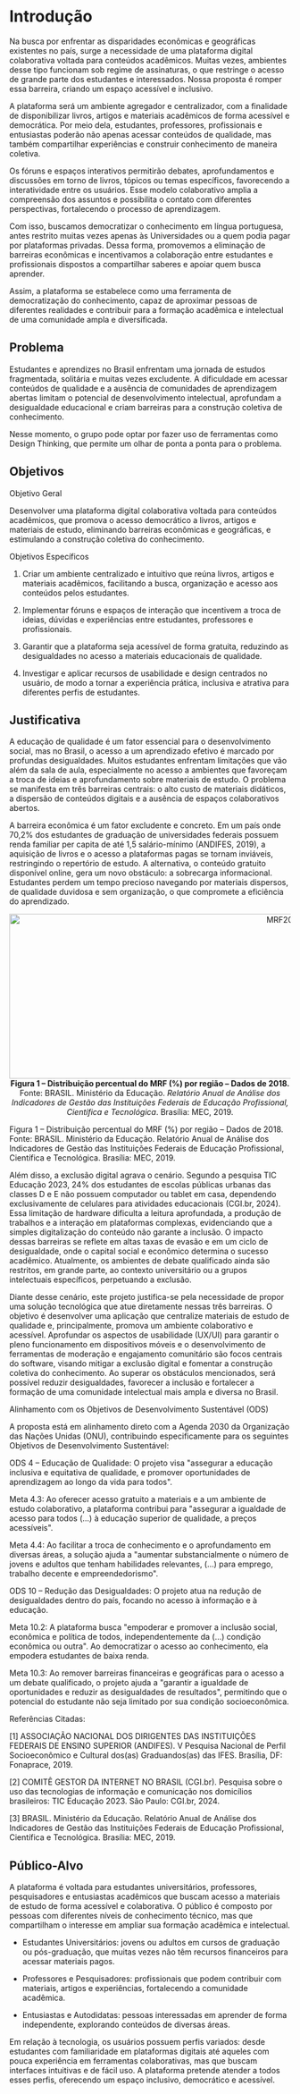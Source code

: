 # Introdução
Na busca por enfrentar as disparidades econômicas e geográficas existentes no país, surge a necessidade de uma plataforma digital colaborativa voltada para conteúdos acadêmicos. Muitas vezes, ambientes desse tipo funcionam sob regime de assinaturas, o que restringe o acesso de grande parte dos estudantes e interessados. Nossa proposta é romper essa barreira, criando um espaço acessível e inclusivo.

A plataforma será um ambiente agregador e centralizador, com a finalidade de disponibilizar livros, artigos e materiais acadêmicos de forma acessível e democrática. Por meio dela, estudantes, professores, profissionais e entusiastas poderão não apenas acessar conteúdos de qualidade, mas também compartilhar experiências e construir conhecimento de maneira coletiva.

Os fóruns e espaços interativos permitirão debates, aprofundamentos e discussões em torno de livros, tópicos ou temas específicos, favorecendo a interatividade entre os usuários. Esse modelo colaborativo amplia a compreensão dos assuntos e possibilita o contato com diferentes perspectivas, fortalecendo o processo de aprendizagem.

Com isso, buscamos democratizar o conhecimento em língua portuguesa, antes restrito muitas vezes apenas às Universidades ou a quem podia pagar por plataformas privadas. Dessa forma, promovemos a eliminação de barreiras econômicas e incentivamos a colaboração entre estudantes e profissionais dispostos a compartilhar saberes e apoiar quem busca aprender.

Assim, a plataforma se estabelece como uma ferramenta de democratização do conhecimento, capaz de aproximar pessoas de diferentes realidades e contribuir para a formação acadêmica e intelectual de uma comunidade ampla e diversificada.

## Problema
Estudantes e aprendizes no Brasil enfrentam uma jornada de estudos fragmentada, solitária e muitas vezes excludente. A dificuldade em acessar conteúdos de qualidade e a ausência de comunidades de aprendizagem abertas limitam o potencial de desenvolvimento intelectual, aprofundam a desigualdade educacional e criam barreiras para a construção coletiva de conhecimento. 

Nesse momento, o grupo pode optar por fazer uso  de ferramentas como Design Thinking, que permite um olhar de ponta a ponta para o problema.


## Objetivos
Objetivo Geral

Desenvolver uma plataforma digital colaborativa voltada para conteúdos acadêmicos, que promova o acesso democrático a livros, artigos e materiais de estudo, eliminando barreiras econômicas e geográficas, e estimulando a construção coletiva do conhecimento.


Objetivos Específicos

1. Criar um ambiente centralizado e intuitivo que reúna livros, artigos e materiais acadêmicos, facilitando a busca, organização e acesso aos conteúdos pelos estudantes.

2. Implementar fóruns e espaços de interação que incentivem a troca de ideias, dúvidas e experiências entre estudantes, professores e profissionais.

3. Garantir que a plataforma seja acessível de forma gratuita, reduzindo as desigualdades no acesso a materiais educacionais de qualidade.

4. Investigar e aplicar recursos de usabilidade e design centrados no usuário, de modo a tornar a experiência prática, inclusiva e atrativa para diferentes perfis de estudantes.
 

## Justificativa

A educação de qualidade é um fator essencial para o desenvolvimento social, mas no Brasil, o acesso a um aprendizado efetivo é marcado por profundas desigualdades. Muitos estudantes enfrentam limitações que vão além da sala de aula, especialmente no acesso a ambientes que favoreçam a troca de ideias e aprofundamento sobre materiais de estudo. O problema se manifesta em três barreiras centrais: o alto custo de materiais didáticos, a dispersão de conteúdos digitais e a ausência de espaços colaborativos abertos. 

A barreira econômica é um fator excludente e concreto. Em um país onde 70,2% dos estudantes de graduação de universidades federais possuem renda familiar per capita de até 1,5 salário-mínimo (ANDIFES, 2019), a aquisição de livros e o acesso a plataformas pagas se tornam inviáveis, restringindo o repertório de estudo. A alternativa, o conteúdo gratuito disponível online, gera um novo obstáculo: a sobrecarga informacional. Estudantes perdem um tempo precioso navegando por materiais dispersos, de qualidade duvidosa e sem organização, o que compromete a eficiência do aprendizado. 
<p align="center">
<img width="967" height="295" alt="MRF2018" src="https://github.com/user-attachments/assets/52432801-023d-43f8-8de4-40c63f8ad09c" />
<b>Figura 1 – Distribuição percentual do MRF (%) por região – Dados de 2018.</b><br>
  Fonte: BRASIL. Ministério da Educação. <i>Relatório Anual de Análise dos Indicadores de Gestão das Instituições Federais de Educação Profissional, Científica e Tecnológica</i>. Brasília: MEC, 2019.
</p>

Figura 1 – Distribuição percentual do MRF (%) por região – Dados de 2018. 
 Fonte: BRASIL. Ministério da Educação. Relatório Anual de Análise dos Indicadores de Gestão das Instituições Federais de Educação Profissional, Científica e Tecnológica. Brasília: MEC, 2019. 

Além disso, a exclusão digital agrava o cenário. Segundo a pesquisa TIC Educação 2023, 24% dos estudantes de escolas públicas urbanas das classes D e E não possuem computador ou tablet em casa, dependendo exclusivamente de celulares para atividades educacionais (CGI.br, 2024). Essa limitação de hardware dificulta a leitura aprofundada, a produção de trabalhos e a interação em plataformas complexas, evidenciando que a simples digitalização do conteúdo não garante a inclusão. O impacto dessas barreiras se reflete em altas taxas de evasão e em um ciclo de desigualdade, onde o capital social e econômico determina o sucesso acadêmico. Atualmente, os ambientes de debate qualificado ainda são restritos, em grande parte, ao contexto universitário ou a grupos intelectuais específicos, perpetuando a exclusão. 

Diante desse cenário, este projeto justifica-se pela necessidade de propor uma solução tecnológica que atue diretamente nessas três barreiras. O objetivo é desenvolver uma aplicação que centralize materiais de estudo de qualidade e, principalmente, promova um ambiente colaborativo e acessível. Aprofundar os aspectos de usabilidade (UX/UI) para garantir o pleno funcionamento em dispositivos móveis e o desenvolvimento de ferramentas de moderação e engajamento comunitário são focos centrais do software, visando mitigar a exclusão digital e fomentar a construção coletiva do conhecimento. Ao superar os obstáculos mencionados, será possível reduzir desigualdades, favorecer a inclusão e fortalecer a formação de uma comunidade intelectual mais ampla e diversa no Brasil. 

Alinhamento com os Objetivos de Desenvolvimento Sustentável (ODS) 

A proposta está em alinhamento direto com a Agenda 2030 da Organização das Nações Unidas (ONU), contribuindo especificamente para os seguintes Objetivos de Desenvolvimento Sustentável: 

ODS 4 – Educação de Qualidade: O projeto visa "assegurar a educação inclusiva e equitativa de qualidade, e promover oportunidades de aprendizagem ao longo da vida para todos". 

Meta 4.3: Ao oferecer acesso gratuito a materiais e a um ambiente de estudo colaborativo, a plataforma contribui para "assegurar a igualdade de acesso para todos (...) à educação superior de qualidade, a preços acessíveis". 

Meta 4.4: Ao facilitar a troca de conhecimento e o aprofundamento em diversas áreas, a solução ajuda a "aumentar substancialmente o número de jovens e adultos que tenham habilidades relevantes, (...) para emprego, trabalho decente e empreendedorismo". 

ODS 10 – Redução das Desigualdades: O projeto atua na redução de desigualdades dentro do país, focando no acesso à informação e à educação. 

Meta 10.2: A plataforma busca "empoderar e promover a inclusão social, econômica e política de todos, independentemente da (...) condição econômica ou outra". Ao democratizar o acesso ao conhecimento, ela empodera estudantes de baixa renda. 

Meta 10.3: Ao remover barreiras financeiras e geográficas para o acesso a um debate qualificado, o projeto ajuda a "garantir a igualdade de oportunidades e reduzir as desigualdades de resultados", permitindo que o potencial do estudante não seja limitado por sua condição socioeconômica. 

 

Referências Citadas: 

[1] ASSOCIAÇÃO NACIONAL DOS DIRIGENTES DAS INSTITUIÇÕES FEDERAIS DE ENSINO SUPERIOR (ANDIFES). V Pesquisa Nacional de Perfil Socioeconômico e Cultural dos(as) Graduandos(as) das IFES. Brasília, DF: Fonaprace, 2019. 

[2] COMITÊ GESTOR DA INTERNET NO BRASIL (CGI.br). Pesquisa sobre o uso das tecnologias de informação e comunicação nos domicílios brasileiros: TIC Educação 2023. São Paulo: CGI.br, 2024. 

[3] BRASIL. Ministério da Educação. Relatório Anual de Análise dos Indicadores de Gestão das Instituições Federais de Educação Profissional, Científica e Tecnológica. Brasília: MEC, 2019. 



## Público-Alvo
A plataforma é voltada para estudantes universitários, professores, pesquisadores e entusiastas acadêmicos que buscam acesso a materiais de estudo de forma acessível e colaborativa. O público é composto por pessoas com diferentes níveis de conhecimento técnico, mas que compartilham o interesse em ampliar sua formação acadêmica e intelectual.

* Estudantes Universitários: jovens ou adultos em cursos de graduação ou pós-graduação, que muitas vezes não têm recursos financeiros para acessar materiais pagos.

* Professores e Pesquisadores: profissionais que podem contribuir com materiais, artigos e experiências, fortalecendo a comunidade acadêmica.

* Entusiastas e Autodidatas: pessoas interessadas em aprender de forma independente, explorando conteúdos de diversas áreas.

Em relação à tecnologia, os usuários possuem perfis variados: desde estudantes com familiaridade em plataformas digitais até aqueles com pouca experiência em ferramentas colaborativas, mas que buscam interfaces intuitivas e de fácil uso. A plataforma pretende atender a todos esses perfis, oferecendo um espaço inclusivo, democrático e acessível.
